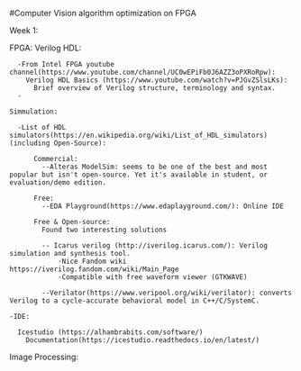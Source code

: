 #Computer Vision algorithm optimization on FPGA



Week 1:

  FPGA:
    Verilog HDL:
    
      -From Intel FPGA youtube channel(https://www.youtube.com/channel/UC0wEPiFb0J6AZZ3oPXRoRpw): 
        Verilog HDL Basics (https://www.youtube.com/watch?v=PJGvZSlsLKs):
          Brief overview of Verilog structure, terminology and syntax.
      -
      
    Simmulation:
    
      -List of HDL simulators(https://en.wikipedia.org/wiki/List_of_HDL_simulators)(including Open-Source):
      
          Commercial:
            --Alteras ModelSim: seems to be one of the best and most popular but isn't open-source. Yet it's available in student, or evaluation/demo edition.

          Free:
            --EDA Playground(https://www.edaplayground.com/): Online IDE

          Free & Open-source:
            Found two interesting solutions

            -- Icarus verilog (http://iverilog.icarus.com/): Verilog simulation and synthesis tool. 
                ·Nice Fandom wiki https://iverilog.fandom.com/wiki/Main_Page
                ·Compatible with free waveform viewer (GTKWAVE)

            --Verilator(https://www.veripool.org/wiki/verilator): converts Verilog to a cycle-accurate behavioral model in C++/C/SystemC. 
            
    -IDE:
    
      Icestudio (https://alhambrabits.com/software/)
        Documentation(https://icestudio.readthedocs.io/en/latest/)

        
  Image Processing:
  

    
